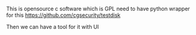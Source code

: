 This is opensource c software which is GPL
need to have python wrapper for this
https://github.com/cgsecurity/testdisk

Then we can have a tool for it with UI
